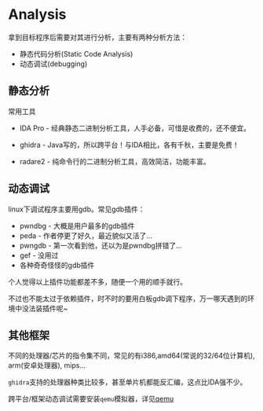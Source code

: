 # Analysis

拿到目标程序后需要对其进行分析，主要有两种分析方法：

- 静态代码分析(Static Code Analysis)
- 动态调试(debugging)



## 静态分析

常用工具

* IDA Pro - 经典静态二进制分析工具，人手必备，可惜是收费的，还不便宜。

* ghidra - Java写的，所以跨平台！与IDA相比，各有千秋，主要是免费！
* radare2 - 纯命令行的二进制分析工具，高效简洁，功能丰富。



## 动态调试

linux下调试程序主要用gdb。常见gdb插件：

* pwndbg - 大概是用户最多的gdb插件
* peda - 作者停更了好久，最近貌似又活了...
* pwngdb - 第一次看到他，还以为是pwndbg拼错了...
* gef - 没用过
* 各种奇奇怪怪的gdb插件

个人觉得以上插件功能都差不多，随便一个用的顺手就行。

不过也不能太过于依赖插件，时不时的要用白板gdb调下程序，万一哪天遇到的环境中没法装插件呢~



## 其他框架

不同的处理器/芯片的指令集不同，常见的有i386,amd64(常说的32/64位计算机), arm(安卓处理器), mips...

`ghidra`支持的处理器种类比较多，甚至单片机都能反汇编，这点比IDA强不少。

跨平台/框架动态调试需要安装`qemu`模拟器，详见[qemu]()